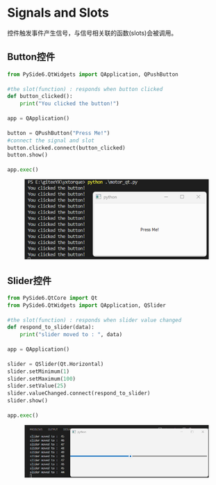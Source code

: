 # Signals and Slots

控件触发事件产生信号，与信号相关联的函数(slots)会被调用。

## Button控件

```python
from PySide6.QtWidgets import QApplication, QPushButton

#the slot(function) : responds when button clicked
def button_clicked():
    print("You clicked the button!")
    
app = QApplication()

button = QPushButton("Press Me!")
#connect the signal and slot
button.clicked.connect(button_clicked)
button.show()

app.exec()
```

<figure><img src=".gitbook/assets/image (4).png" alt=""><figcaption></figcaption></figure>

## Slider控件

```python
from PySide6.QtCore import Qt
from PySide6.QtWidgets import QApplication, QSlider

#the slot(function) : responds when slider value changed
def respond_to_slider(data):
    print("slider moved to : ", data)

app = QApplication()

slider = QSlider(Qt.Horizontal)
slider.setMinimum(1)
slider.setMaximum(100)
slider.setValue(25)
slider.valueChanged.connect(respond_to_slider)
slider.show()

app.exec()

```

<figure><img src=".gitbook/assets/image (3).png" alt=""><figcaption></figcaption></figure>
